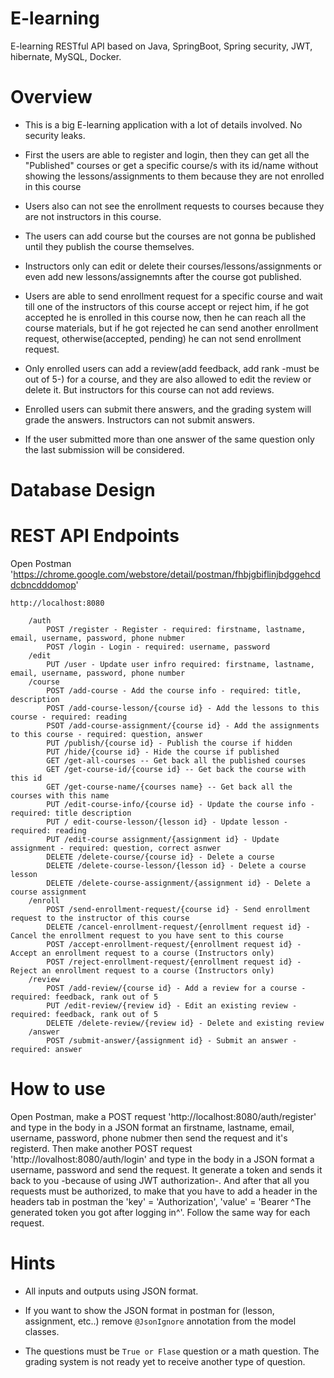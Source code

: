# E-learning

E-learning RESTful API based on Java, SpringBoot, Spring security, JWT, hibernate, MySQL, Docker.

# Overview

- This is a big E-learning application with a lot of details involved. No security leaks. 

- First the users are able to register and login, then they can get all the "Published" courses or get a specific course/s with its id/name without showing the lessons/assignments to them because they are not enrolled in this course

- Users also can not see the enrollment requests to courses because they are not instructors in this course.

- The users can add course but the courses are not gonna be published until they publish the course themselves.

- Instructors only can edit or delete their courses/lessons/assignments or even add new lessons/assignemnts after the course got published.

- Users are able to send enrollment request for a specific course and wait till one of the instructors of this course accept or reject him, if he got accepted he is enrolled in this course now, then he can reach all the course materials, but if he got rejected he can send another enrollment request, otherwise(accepted, pending) he can not send enrollment request.

- Only enrolled users can add a review(add feedback, add rank -must be out of 5-) for a course, and they are also allowed to edit the review or delete it. But instructors for this course can not add reviews.

- Enrolled users can submit there answers, and the grading system will grade the answers. Instructors can not submit answers.

- If the user submitted more than one answer of the same question only the last submission will be considered.

# Database Design

# REST API Endpoints

Open Postman 'https://chrome.google.com/webstore/detail/postman/fhbjgbiflinjbdggehcddcbncdddomop'

	http://localhost:8080
		
		/auth
			POST /register - Register - required: firstname, lastname, email, username, password, phone nubmer
			POST /login - Login - required: username, password
		/edit
			PUT /user - Update user infro required: firstname, lastname, email, username, password, phone number
		/course
			POST /add-course - Add the course info - required: title, description
			POST /add-course-lesson/{course id} - Add the lessons to this course - required: reading
			PSOT /add-course-assignment/{course id} - Add the assignments to this course - required: question, answer
			PUT /publish/{course id} - Publish the course if hidden
			PUT /hide/{course id} - Hide the course if published
			GET /get-all-courses -- Get back all the published courses
			GET /get-course-id/{course id} -- Get back the course with this id
			GET /get-course-name/{courses name} -- Get back all the courses with this name
			PUT /edit-course-info/{course id} - Update the course info - required: title description
			PUT / edit-course-lesson/{lesson id} - Update lesson - required: reading
			PUT /edit-course assignment/{assignment id} - Update assignment - required: question, correct asnwer
			DELETE /delete-course/{course id} - Delete a course
			DELETE /delete-course-lesson/{lesson id} - Delete a course lesson
			DELETE /delete-course-assignment/{assignment id} - Delete a course assignment 
		/enroll
			POST /send-enrollment-request/{course id} - Send enrollment request to the instructor of this course
			DELETE /cancel-enrollment-request/{enrollment request id} - Cancel the enrollment request to you have sent to this course
			POST /accept-enrollment-request/{enrollment request id} - Accept an enrollment request to a course (Instructors only)
			POST /reject-enrollment-request/{enrollment request id} - Reject an enrollment request to a course (Instructors only)
		/review
			POST /add-review/{course id} - Add a review for a course - required: feedback, rank out of 5
			PUT /edit-review/{review id} - Edit an existing review - required: feedback, rank out of 5
			DELETE /delete-review/{review id} - Delete and existing review
		/answer
			POST /submit-answer/{assignment id} - Submit an answer - required: answer

# How to use 

Open Postman, make a POST request 'http://localhost:8080/auth/register' and type in the body in a JSON format an firstname, lastname, email, username, password, phone nubmer then send the request and it's registerd.
Then make another POST request 'http://lovalhost:8080/auth/login' and type in the body in a JSON format a username, password and send the request. It generate a token and sends it back to you -because of using JWT authorization-.
And after that all you requests must be authorized, to make that you have to add a header in the headers tab in postman the 'key' = 'Authorization', 'value' = 'Bearer ^The generated token you got after logging in^'.
Follow the same way for each request.

# Hints 

- All inputs and outputs using JSON format.

- If you want to show the JSON format in postman for (lesson, assignment, etc..) remove `@JsonIgnore` annotation from the model classes.

- The questions must be `True or Flase` question or a math question. The grading system is not ready yet to receive another type of question.